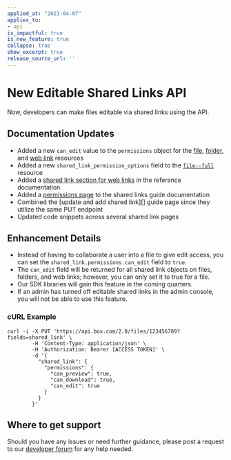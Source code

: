 ```yaml
---
applied_at: "2021-04-07"
applies_to: 
- api
is_impactful: true
is_new_feature: true
collapse: true
show_excerpt: true
release_source_url: ''
---
```


# New Editable Shared Links API 

Now, developers can make files editable via shared links using the API. 

<!-- more -->

## Documentation Updates
* Added a new `can_edit` value to the `permissions` object for the [file][3], [folder][2], and [web link][5] resources
* Added a new `shared_link_permission_options` field to the [`file--full`][4] resource
* Added a [shared link section for web links][6] in the reference documentation
* Added a [permissions page][7] to the shared links guide documentation
* Combined the [update and add shared link][] guide page since they utilize the same PUT endpoint
* Updated code snippets across several shared link pages

## Enhancement Details
* Instead of having to collaborate a user into a file to give edit access, you can set the `shared_link.permissions.can_edit` field to `true`.
* The `can_edit` field will be returned for all shared link objects on files, folders, and web links; however, you can only set it to true for a file.
* Our SDK libraries will gain this feature in the coming quarters.
* If an admin has turned off editable shared links in the admin console, you will not be able to use this feature.

### cURL Example
```curl
curl -i -X PUT 'https://api.box.com/2.0/files/123456789?fields=shared_link' \
        -H 'Content-Type: application/json' \
        -H 'Authorization: Bearer [ACCESS TOKEN]' \
        -d '{
          "shared_link": {
            "permissions": {
              "can_preview": true,
              "can_download": true,
              "can_edit": true
            }
          }
        }'
```

## Where to get support
Should you have any issues or need further guidance, please post a request to
our [developer forum][1] for any help needed.

[1]: https://support.box.com/hc/en-us/community/topics/360001932973-Platform-and-Developer-Forum
[2]: r://folder--full#param-shared_link-permissions
[3]: r://file--full#param-shared_link-permissions
[4]: r://file--full/#param-shared_link_permission_options
[5]: r://web-link/#param-shared_link-permissions
[6]: e://get-shared-items--web-links
[7]: g://shared-links/permissions
[8]: g://shared-links/create-or-update
